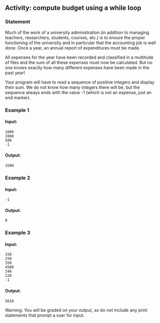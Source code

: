 ## Activity: compute budget using a while loop
### Statement

Much of the work of a university administration (in addition to managing teachers, researchers, students, courses, etc.) is to ensure the proper functioning of the university and in particular that the accounting job is well done. Once a year, an annual report of expenditures must be made.

All expenses for the year have been recorded and classified in a multitude of files and the sum of all these expenses must now be calculated. But no one knows exactly how many different expenses have been made in the past year!

Your program will have to read a sequence of positive integers and display their sum. We do not know how many integers there will be, but the sequence always ends with the value -1 (which is not an expense, just an end marker).

### Example 1

#### Input:

    1000
    2000
    500
    -1

#### Output:

    3500

### Example 2

#### Input:

    -1

#### Output:

    0

### Example 3

#### Input:

    150
    250
    350
    4500
    240
    120
    -1

#### Output:

    5610

Warning: You will be graded on your output, so do not include any print statements that prompt a suer for input.
